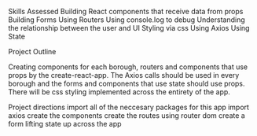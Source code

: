 Skills Assessed
Building React components that receive data from props
Building Forms 
Using Routers
Using console.log to debug
Understanding the relationship between the user and UI
Styling via css
Using Axios
Using State


Project Outline

Creating components for each borough, routers and components that use props by the create-react-app. The Axios calls should be used in every borough and the forms and components that use state should use props. There will be css styling implemented across the entirety of the app.

Project directions
import all of the neccesary packages for this app
import axios
create the components 
create the routes using router dom
create a form
lifting state up across the app 
